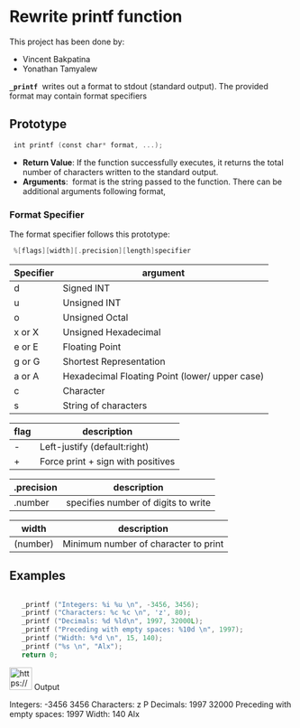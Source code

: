 # Rewrite printf function

This project has been done by:

- Vincent Bakpatina
- Yonathan Tamyalew

**`_printf`**  writes out a format to stdout (standard output). The provided format may contain format specifiers

## Prototype

```c
 int printf (const char* format, ...);
```

- **Return Value**: If the function successfully executes, it returns the total number of characters written to the standard output.
- **Arguments**:  format is the string passed to the function. There can be additional arguments following format,

### Format Specifier

The format specifier follows this prototype:

```c
 %[flags][width][.precision][length]specifier
```

| Specifier | argument |
| --- | --- |
| d  | Signed INT |
| u | Unsigned INT |
| o | Unsigned Octal |
| x or X | Unsigned Hexadecimal |
| e or E | Floating Point |
| g or G | Shortest Representation |
| a or A | Hexadecimal Floating Point (lower/ upper case) |
| c | Character |
| s | String of characters |

| flag | description |
| --- | --- |
| - | Left-justify (default:right) |
| + | Force print + sign with positives |

| .precision | description |
| --- | --- |
| .number | specifies number of digits to write |

| width | description |
| --- | --- |
| (number) | Minimum number of character to print |

## Examples

```c

   _printf ("Integers: %i %u \n", -3456, 3456);
   _printf ("Characters: %c %c \n", 'z', 80);
   _printf ("Decimals: %d %ld\n", 1997, 32000L);
   _printf ("Preceding with empty spaces: %10d \n", 1997);
   _printf ("Width: %*d \n", 15, 140);
   _printf ("%s \n", "Alx");
   return 0;

```

<aside>
<img src="https://www.notion.so/icons/command-line_gray.svg" alt="https://www.notion.so/icons/command-line_gray.svg" width="40px" /> Output

Integers: -3456 3456
Characters: z P
Decimals: 1997 32000
Preceding with empty spaces:       1997
Width:             140
Alx

</aside>
